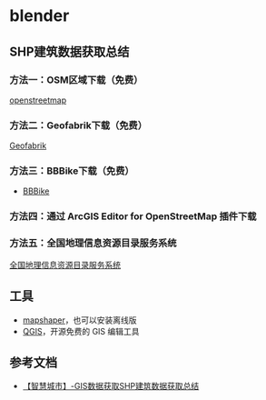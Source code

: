 # blender

## SHP建筑数据获取总结
### 方法一：OSM区域下载（免费）
[openstreetmap](https://www.openstreetmap.org/export#map=14/37.8600/112.5724)

### 方法二：Geofabrik下载（免费）
[Geofabrik](http://download.geofabrik.de/)

### 方法三：BBBike下载（免费）
- [BBBike](https://download.bbbike.org/osm/bbbike/)

### 方法四：通过 ArcGIS Editor for OpenStreetMap 插件下载

### 方法五：全国地理信息资源目录服务系统
[全国地理信息资源目录服务系统](https://www.webmap.cn/main.do?method=index)

## 工具
- [mapshaper](https://mapshaper.org/)，也可以安装离线版
- [QGIS](https://github.com/qgis/QGIS)，开源免费的 GIS 编辑工具

## 参考文档
- [【智慧城市】-GIS数据获取SHP建筑数据获取总结](https://blog.csdn.net/qq_16599281/article/details/127580406)